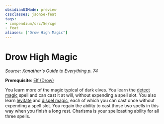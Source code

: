 ```yaml
---
obsidianUIMode: preview
cssclasses: json5e-feat
tags:
- compendium/src/5e/xge
- feat
aliases: ["Drow High Magic"]
---
```

# Drow High Magic
*Source: Xanathar's Guide to Everything p. 74*  

**Prerequisite**: [Elf (Drow)](/compendium/races/elf-drow.md)

You learn more of the magic typical of dark elves. You learn the [detect magic](/compendium/spells/detect-magic.md) spell and can cast it at will, without expending a spell slot. You also learn [levitate](/compendium/spells/levitate.md) and [dispel magic](/compendium/spells/dispel-magic.md), each of which you can cast once without expending a spell slot. You regain the ability to cast those two spells in this way when you finish a long rest. Charisma is your spellcasting ability for all three spells.